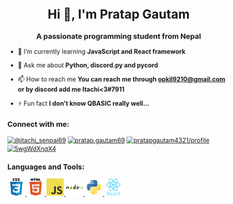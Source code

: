 <h1 align="center">Hi 👋, I'm Pratap Gautam</h1>
<h3 align="center">A passionate programming student from Nepal</h3>

- 🌱 I’m currently learning **JavaScript and React framework**

- 💬 Ask me about **Python, discord.py and pycord**

- 📫 How to reach me **You can reach me through opkil9210@gmail.com or by discord add me Itachi<3#7911**

- ⚡ Fun fact **I don't know QBASIC really well...**

<h3 align="left">Connect with me:</h3>
<p align="left">
<a href="https://twitter.com/@itachi_senpai69" target="blank"><img align="center" src="https://raw.githubusercontent.com/rahuldkjain/github-profile-readme-generator/master/src/images/icons/Social/twitter.svg" alt="@itachi_senpai69" height="30" width="40" /></a>
<a href="https://instagram.com/pratap.gautam69" target="blank"><img align="center" src="https://raw.githubusercontent.com/rahuldkjain/github-profile-readme-generator/master/src/images/icons/Social/instagram.svg" alt="pratap.gautam69" height="30" width="40" /></a>
<a href="https://auth.geeksforgeeks.org/user/pratapgautam4321/profile" target="blank"><img align="center" src="https://raw.githubusercontent.com/rahuldkjain/github-profile-readme-generator/master/src/images/icons/Social/geeks-for-geeks.svg" alt="pratapgautam4321/profile" height="30" width="40" /></a>
<a href="https://discord.gg/5wgWdXnqX4" target="blank"><img align="center" src="https://raw.githubusercontent.com/rahuldkjain/github-profile-readme-generator/master/src/images/icons/Social/discord.svg" alt="5wgWdXnqX4" height="30" width="40" /></a>
</p>

<h3 align="left">Languages and Tools:</h3>
<p align="left"> <a href="https://www.w3schools.com/css/" target="_blank" rel="noreferrer"> <img src="https://raw.githubusercontent.com/devicons/devicon/master/icons/css3/css3-original-wordmark.svg" alt="css3" width="40" height="40"/> </a> <a href="https://www.w3.org/html/" target="_blank" rel="noreferrer"> <img src="https://raw.githubusercontent.com/devicons/devicon/master/icons/html5/html5-original-wordmark.svg" alt="html5" width="40" height="40"/> </a> <a href="https://developer.mozilla.org/en-US/docs/Web/JavaScript" target="_blank" rel="noreferrer"> <img src="https://raw.githubusercontent.com/devicons/devicon/master/icons/javascript/javascript-original.svg" alt="javascript" width="40" height="40"/> </a> <a href="https://nodejs.org" target="_blank" rel="noreferrer"> <img src="https://raw.githubusercontent.com/devicons/devicon/master/icons/nodejs/nodejs-original-wordmark.svg" alt="nodejs" width="40" height="40"/> </a> <a href="https://www.python.org" target="_blank" rel="noreferrer"> <img src="https://raw.githubusercontent.com/devicons/devicon/master/icons/python/python-original.svg" alt="python" width="40" height="40"/> </a> <a href="https://reactjs.org/" target="_blank" rel="noreferrer"> <img src="https://raw.githubusercontent.com/devicons/devicon/master/icons/react/react-original-wordmark.svg" alt="react" width="40" height="40"/> </a> </p>
